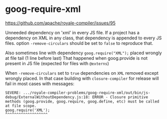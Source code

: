 goog-require-xml
================

https://github.com/apache/royale-compiler/issues/95

Unneeded dependency on 'xml' in every JS file.
If a project has a dependency on XML in any class, that dependency is appended to every JS files.
option `-remove-circulars` should be set to `false` to reproduce that.

Also sometimes line with dependency `goog.require("XML");` placed wrongly at file tail (1 line before last)
That happened when goog.provide is not present in JS file (expected for files with `@externs`)

When `-remove-circulars` set to `true` dependencies on `XML` removed except wrongly placed.
In that case building with `closure-compiler` for release will fail in most cases with messages:

```
SEVERE: .../royale-compiler-problems/goog-require-xml/out/bin/js-debug/ExternalWithoutDependency.js:18: ERROR - Closure primitive methods (goog.provide, goog.require, goog.define, etc) must be called  at file scope.
goog.require('XML');
^^^^^^^^^^^^^^^^^^^
```
